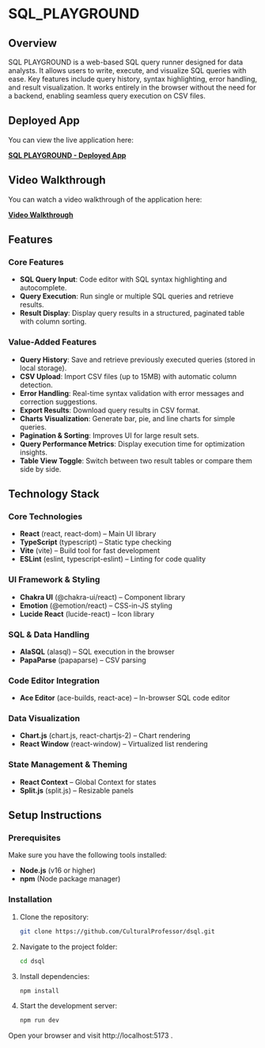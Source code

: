# SQL_PLAYGROUND

## Overview

SQL PLAYGROUND is a web-based SQL query runner designed for data analysts. It allows users to write, execute, and visualize SQL queries with ease. Key features include query history, syntax highlighting, error handling, and result visualization. It works entirely in the browser without the need for a backend, enabling seamless query execution on CSV files.

## Deployed App

You can view the live application here:

[**SQL PLAYGROUND - Deployed App**](https://dsql-nine.vercel.app/)

## Video Walkthrough

You can watch a video walkthrough of the application here:

[**Video Walkthrough**](#)

## Features

### Core Features
- **SQL Query Input**: Code editor with SQL syntax highlighting and autocomplete.
- **Query Execution**: Run single or multiple SQL queries and retrieve results.
- **Result Display**: Display query results in a structured, paginated table with column sorting.

### Value-Added Features
- **Query History**: Save and retrieve previously executed queries (stored in local storage).
- **CSV Upload**: Import CSV files (up to 15MB) with automatic column detection.
- **Error Handling**: Real-time syntax validation with error messages and correction suggestions.
- **Export Results**: Download query results in CSV format.
- **Charts Visualization**: Generate bar, pie, and line charts for simple queries.
- **Pagination & Sorting**: Improves UI for large result sets.
- **Query Performance Metrics**: Display execution time for optimization insights.
- **Table View Toggle**: Switch between two result tables or compare them side by side.

## Technology Stack

### Core Technologies
- **React** (react, react-dom) – Main UI library
- **TypeScript** (typescript) – Static type checking
- **Vite** (vite) – Build tool for fast development
- **ESLint** (eslint, typescript-eslint) – Linting for code quality

### UI Framework & Styling
- **Chakra UI** (@chakra-ui/react) – Component library
- **Emotion** (@emotion/react) – CSS-in-JS styling
- **Lucide React** (lucide-react) – Icon library

### SQL & Data Handling
- **AlaSQL** (alasql) – SQL execution in the browser
- **PapaParse** (papaparse) – CSV parsing

### Code Editor Integration
- **Ace Editor** (ace-builds, react-ace) – In-browser SQL code editor

### Data Visualization
- **Chart.js** (chart.js, react-chartjs-2) – Chart rendering
- **React Window** (react-window) – Virtualized list rendering

### State Management & Theming
- **React Context** – Global Context for states
- **Split.js** (split.js) – Resizable panels

## Setup Instructions

### Prerequisites

Make sure you have the following tools installed:

- **Node.js** (v16 or higher)
- **npm** (Node package manager)

### Installation

1. Clone the repository:

   ```bash
   git clone https://github.com/CulturalProfessor/dsql.git

2. Navigate to the project folder:

   ```bash
   cd dsql

3. Install dependencies:

   ```bash
   npm install
   
4. Start the development server:

    ```bash
    npm run dev
    
Open your browser and visit http://localhost:5173 .
